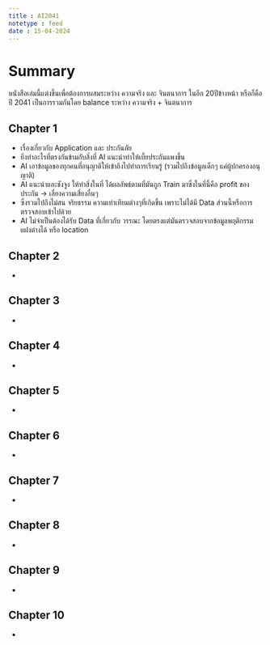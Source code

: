 ```yaml
---
title : AI2041
notetype : feed
date : 15-04-2024
---
```


# Summary
หนังสือเล่มนี้แต่งขึ้นเพื่อต้องการผสมระหว่าง ความจริง และ จินตนาการ ในอีก 20ปีข้างหน้า หรือก็คือปี 2041 เป็นการรวมกันโดย balance ระหว่าง ความจริง + จินตนาการ

## Chapter 1
- เรื่องเกี่ยวกับ Application และ ประกันภัย
- ยิ่งทำอะไรที่ตรงกันข้ามกับสิ่งที่ AI แนะนำทำให้เบี้ยประกันแพงขึ้น
- AI เอาข้อมูลของทุกคนที่อนุญาติให้เข้าถึงไปทำการเรียนรู้ (รวมไปถึงข้อมูลเด็กๆ แค่ผู้ปกครองอนุญาติ)
- AI แนะนำและชังจูง ให้ทำสิ่งในที่ ได้ผลลัพธ์ตามที่มันถูก Train มาซึ่งในที่นี้คือ profit ของประกัน -> เลี่ยงความเสี่ยงอื่นๆ
- ซึ่งรวมไปถึงไม่สน จริยธรรม ความเท่าเทียมต่างๆที่เกิดขึ้น เพราะไม่ได้มี Data ส่วนนี้หรือการตรวจสอบเข้าไปด้วย
- AI ไม่จำเป็นต้องได้รับ Data ที่เกี่ยวกับ วรรณะ โดยตรงแต่มันตรวจสอบจากข้อมูลพฤติกรรมแฝงต่างได้ หรือ location

## Chapter 2
- 

## Chapter 3
- 

## Chapter 4
- 

## Chapter 5
- 

## Chapter 6
- 

## Chapter 7
- 

## Chapter 8
- 

## Chapter 9
- 

## Chapter 10
- 